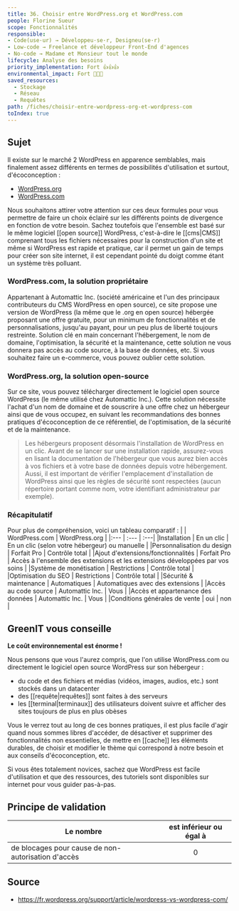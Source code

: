 ```yaml
---
title: 36. Choisir entre WordPress.org et WordPress.com
people: Florine Sueur
scope: Fonctionnalités
responsible:
- Code(use·ur) → Développeu·se·r, Designeu(se·r)
- Low-code → Freelance et développeur Front-End d'agences
- No-code → Madame et Monsieur tout le monde
lifecycle: Analyse des besoins
priority_implementation: Fort 👍👍👍
environmental_impact: Fort 🌱🌱🌱
saved_resources: 
  - Stockage
  - Réseau
  - Requêtes
path: /fiches/choisir-entre-wordpress-org-et-wordpress-com
toIndex: true
---
```


## Sujet

Il existe sur le marché 2 WordPress en apparence semblables, mais finalement assez différents en termes de possibilités d'utilisation et surtout, d'écoconception :
- [WordPress.org](https://fr.wordpress.org/) 
- [WordPress.com](https://wordpress.com/fr/)

Nous souhaitons attirer votre attention sur ces deux formules pour vous permettre de faire un choix éclairé sur les différents points de divergence en fonction de votre besoin. Sachez toutefois que l'ensemble est basé sur le même logiciel [[open source]] WordPress, c'est-à-dire le [[cms|CMS]] comprenant tous les fichiers nécessaires pour la construction d'un site et même si WordPress est rapide et pratique, car il permet un gain de temps pour créer son site internet, il est cependant pointé du doigt comme étant un système très polluant.

### WordPress.com, la solution propriétaire
Appartenant à Automattic Inc. (société américaine et l'un des principaux contributeurs du CMS WordPress en open source), ce site propose une version de WordPress (la même que le .org en open source) hébergée proposant une offre gratuite, pour un minimum de fonctionnalités et de personnalisations, jusqu'au payant, pour un peu plus de liberté toujours restreinte. Solution clé en main concernant l'hébergement, le nom de domaine, l'optimisation, la sécurité et la maintenance, cette solution ne vous donnera pas accès au code source, à la base de données, etc. Si vous souhaitez faire un e-commerce, vous pouvez oublier cette solution.

### WordPress.org, la solution open-source
Sur ce site, vous pouvez télécharger directement le logiciel open source WordPress (le même utilisé chez Automattic Inc.). Cette solution nécessite l'achat d'un nom de domaine et de souscrire à une offre chez un hébergeur ainsi que de vous occupez, en suivant les recommandations des bonnes pratiques d'écoconception de ce référentiel, de l'optimisation, de la sécurité et de la maintenance. 
> Les hébergeurs proposent désormais l'installation de WordPress en un clic. Avant de se lancer sur une installation rapide, assurez-vous en lisant la documentation de l'hébergeur que vous aurez bien accès à vos fichiers et à votre base de données depuis votre hébergement. Aussi, il est important de vérifier l'emplacement d'installation de WordPress ainsi que les règles de sécurité sont respectées (aucun répertoire portant comme nom, votre identifiant administrateur par exemple).

### Récapitulatif

Pour plus de compréhension, voici un tableau comparatif :
| | WordPress.com | WordPress.org |
|:--- | :--- | :---|
|Installation | En un clic | En un clic (selon votre hébergeur) ou manuelle |
|Personnalisation du design | Forfait Pro | Contrôle total |
|Ajout d'extensions/fonctionnalités | Forfait Pro | Accès à l'ensemble des extensions et les extensions développées par vos soins |
|Système de monétisation | Restrictions | Contrôle total |
|Optimisation du SEO | Restrictions | Contrôle total |
|Sécurité & maintenance | Automatiques | Automatiques avec des extensions |
|Accès au code source | Automattic Inc. | Vous |
|Accès et appartenance des données | Automattic Inc. | Vous |
|Conditions générales de vente | oui | non |

## GreenIT vous conseille

**Le coût environnemental est énorme !**

Nous pensons que vous l'aurez compris, que l'on utilise WordPress.com ou directement le logiciel open source WordPress sur son hébergeur :
- du code et des fichiers et médias (vidéos, images, audios, etc.) sont stockés dans un datacenter
- des [[requête|requêtes]] sont faites à des serveurs
- les [[terminal|terminaux]] des utilisateurs doivent suivre et afficher des sites toujours de plus en plus obèses

Vous le verrez tout au long de ces bonnes pratiques, il est plus facile d'agir quand nous sommes libres d'accéder, de désactiver et supprimer des fonctionnalités non essentielles, de mettre en [[cache]] les éléments durables, de choisir et modifier le thème qui correspond à notre besoin et aux conseils d'écoconception, etc.

Si vous êtes totalement novices, sachez que WordPress est facile d'utilisation et que des ressources, des tutoriels sont disponibles sur internet pour vous guider pas-à-pas.

## Principe de validation

| Le nombre | est inférieur ou égal à |
| ------------- | :---------------------: |
| de blocages pour cause de non-autorisation d'accès      |            0            |

## Source
- https://fr.wordpress.org/support/article/wordpress-vs-wordpress-com/
